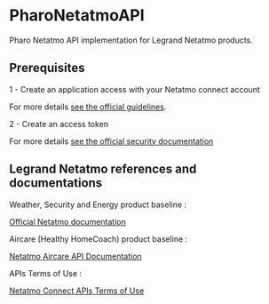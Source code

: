 # PharoNetatmoAPI

Pharo Netatmo API implementation for Legrand Netatmo products.

## Prerequisites

1 - Create an application access with your Netatmo connect account

For more details [see the official guidelines](https://dev.netatmo.com/guideline).

2 - Create an access token

For more details [see the official security documentation](https://dev.netatmo.com/apidocumentation/oauth)

## Legrand Netatmo references and documentations

Weather, Security and Energy product baseline :

[Official Netatmo documentation](https://dev.netatmo.com/)

Aircare (Healthy HomeCoach) product baseline :

[Netatmo Aircare API Documentation](https://dev.netatmo.com/apidocumentation/aircare)

APIs Terms of Use :

[Netatmo Connect APIs Terms of Use](https://dev.netatmo.com/legal) 
